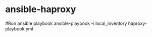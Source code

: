 # ansible-haproxy

#Run ansible playbook
    ansible-playbook -i local_inventory haproxy-playbook.yml